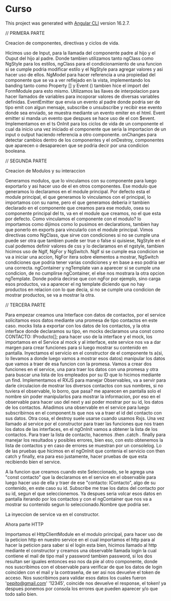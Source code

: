 # Curso

This project was generated with [Angular CLI](https://github.com/angular/angular-cli) version 16.2.7.

// PRIMERA PARTE

Creacion de componentes, directivas y ciclos de vida.

Hicimos uso de Input, para la llamada del componente padre al hijo y el Ouput del hijo al padre. Donde tambien utilizamos tanto ngClass como NgStyle para los estilos, ngClass para el condicionamiento de una funcion si se cumple podria modificar estilo y el NgStyle para agregar valores y asi hacer uso de ellos.
NgModel para hacer referencia a una propiedad del componente que se va a ver reflejado en la vista, implementando los banding tanto como Property [] y Event () tambien hice el import del FormModule para esto mismo.
Utilizamos las llaves de interpolacion para hacer llamados de variables para incoporar valores de diversas variables definidas.
EventEmitter que envia un evento al padre donde podria ser de tipo emit con algun mensaje, subscribe o unsubscribe y recibir ese evento donde sea enviado, se muestra mediante un evento emiter en el html.
Event emitter si manda un evento que despues se hace uso de el con $event.
Implementamos en el ts OnInit para los ciclos de vida de un componente el cual da inicio una vez iniciado el componente que seria la importacion de un input o output haciendo referencia a otro componente. onChanges para detectar cambios dentro de los componentes y el onDestroy, componentes que aparecen o desaparecen que se podria decir por una condicion booleana.

// SEGUNDA PARTE

Creacion de Modulos y su interaccion

Generamos modulos, que lo vinculamos con su componente para luego exportarlo y asi hacer uso de el en otros componentes. Ese modulo que generamos lo declaramos en el module principal. Por defecto esta el module principal, el que generamos lo vinculamos con el principal, lo importamos con su name, pero el que generamos deberia ir tambien declarado en el componente que creamos para ese modulo, osea su componente principal del ts, va en el module que creamos, no el que esta por defecto. Como vinculamos el componente con el modulo? lo importamos como dijimos como lo pusimos en declarations, tambien hay que ponerlo en exports para vincularlo con el module principal.
Vimos directivas como NgClass, que sirve con condiciones si no se cumple una puede ser otra que tambien puede ser true o false si quisiese, NgStyle en el cual podemos definir valores de css y lo declaramos en el ngstyle, tambien hicimos uso de NgIf, NgFor y NgSwitch.
NgIf si se cumple esa condicion se va a iniciar una accion, NgFor itera sobre elementos a mostrar, NgSwitch condiciones que podria tener varias condiciones y en base a eso podria ser una correcta.
ngContainer y ngTemplate van a aparecer si se cumple una condicion, de no cumplirse ngContainer, el else nos mostrara la otra opcion ngTemplate. Donde podria decirse que con ngFor por ejemplo, sino carga esos productos, va a aparecer el ng template diciendo que no hay productos en relacion con lo que decia, si no se cumple una condicion de mostrar productos, se va a mostrar la otra.

// TERCERA PARTE

Para empezar creamos una Interface con datos de contactos, por el service solicitamos esos datos mediante una promesa de tipo contactos en este caso. mocks lista a exportar con los datos de los contactos, y la otra interface donde declaramos su tipo, en mocks declaramos una const como CONTACTO: IProducto[]; para hacer uso de la interface y el mock, los importamos en el Service al mock y al interface, este service nos va a dar margen para crear funciones para si luego mostrar su contenido en pantalla.
Inyectamos el servicio en el constructor de el componente ts a(si, lo llevamos a donde luego vamos a mostrar esos datos) manipular los datos que vamos a traer de esa funcion con la promesa.
Vamos a crear dos funciones en el service, una para traer los datos con una promesa y otra para buscar una lista de los empleados por su ID que lo hicimos mediante un find.
Implementamos el RXJS para manejar Observables, va a servir para darle circulacion de mostrar los diversos contactos con sus nombres, si no tuviera el observable, lo borro, que pasa? me aparecen en pantalla solo el nombre sin poder manipularlos para mostrar la informacion, por eso en el observable para hacer uso del next y asi poder mostrar por su id, los datos de los contactos.
Añadimos una observable en el service para luego subscribirnos en el component.ts que nos va a traer el id del contacto con sus datos.
Otra cosa, el destroy suele usarse cuando usamos Rxjs.
Una vez llamado al service por el constructor para traer las funciones que nos traen los datos de las interfaces, en el ngOnInit vamos a obtener la lista de los contactos.
Para traer la lista de contacto, hacemos .then .catch . finally para manejar los resultados y posibles errores, bien eso, con esto obtenemos la lista de contactos y en caso de errores se muestran por un consolelog. Lo de las pruebas que hicimos en el ngOnInit que contenia el servicio con then catch y finally, era para eso justamente, hacer pruebas de que esta recibiendo bien el service.

A la funcion que creamos cuando este Seleccionado, se le agrega una "const contacto" que la declaramos en el service en el observable para luego hacer uso de ella y traer de ese "contacto: IContacto", algo de su contenido, en este caso su id. Subscribe me trae los datos del contacto por su id, segun el que seleccionemos.
Ya despues seria volcar esos datos en pantalla iterando por los contactos y con el ngContainer que nos va a mostrar su contenido segun lo seleccionado.Nombre que podria ser.

La inyeccion de service va en el constructor.

Ahora parte HTTP

Importamos el HttpClientModule en el modulo principal, para hacer uso de la peticion http en nuestro service en el cual importamos el http para al hacer la peticion para saber si el login esta bien, hicimos llamado al http mediante el constructor y creamos una observable llamada login la cual contiene el mail de tipo mail y password tambien password, si los dos resultan ser iguales entonces eso nos da pie al otro componente, donde nos suscribimos con el observable para verificar de que los datos de login coinciden con el mail y la contraseña, de ser asi nos devuelve el token de acceso.
Nos suscribimos para validar esos datos los cuales fueron 'pepito@gmail.com' '12345', coincide nos devuelve el response, el token! ya despues ponemos por consola los errores que pueden aparecer y/o que todo salio bien.
